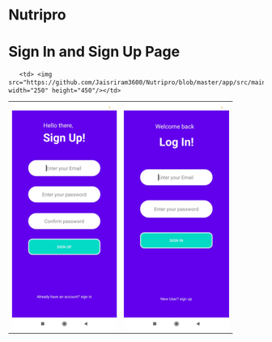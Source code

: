 # Nutripro

<h1>Sign In and Sign Up Page</h1>
<table>
  <tr>
  <td><img height ="450" src="https://github.com/Jaisriram3600/Nutripro/blob/master/app/src/main/res/drawable/Screenshot_2020-09-14-22-36-08-909_com.blogspot.techyfruit360.nutripro.jpg"/></td>
    <td><img height ="450" src="https://github.com/Jaisriram3600/Nutripro/blob/master/app/src/main/res/drawable/Screenshot_2020-09-14-22-36-02-455_com.blogspot.techyfruit360.nutripro.jpg"/></td>
      
       <td> <img src="https://github.com/Jaisriram3600/Nutripro/blob/master/app/src/main/res/drawable/gif.gif" width="250" height="450"/></td>
  </tr>
</table>
 


